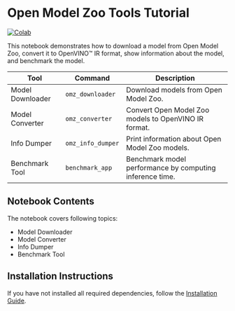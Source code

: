 # Open Model Zoo Tools Tutorial

[![Colab](https://colab.research.google.com/assets/colab-badge.svg)](https://colab.research.google.com/github/openvinotoolkit/openvino_notebooks/blob/main/notebooks/104-model-tools/104-model-tools.ipynb)

This notebook demonstrates how to download a model from Open Model Zoo, convert it to OpenVINO™ IR format, show information about the model, and benchmark the model.

| Tool             | Command           | Description                                                                       |
|------------------|-------------------|-----------------------------------------------------------------------------------|
| Model Downloader | `omz_downloader`  | Download models from Open Model Zoo.                                              |
| Model Converter  | `omz_converter`   | Convert Open Model Zoo models to OpenVINO IR format.                              |
| Info Dumper      | `omz_info_dumper` | Print information about Open Model Zoo models.                                    |
| Benchmark Tool   | `benchmark_app`   | Benchmark model performance by computing inference time.                          |

## Notebook Contents

The notebook covers following topics:

* Model Downloader
* Model Converter
* Info Dumper
* Benchmark Tool

## Installation Instructions

If you have not installed all required dependencies, follow the [Installation Guide](../../README.md).
